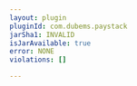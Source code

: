 ```yaml
---
layout: plugin
pluginId: com.dubems.paystack
jarSha1: INVALID
isJarAvailable: true
error: NONE
violations: []

---
```

